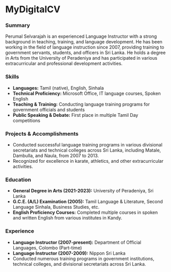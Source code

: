 # MyDigitalCV

### Summary
Perumal Selvarajah is an experienced Language Instructor with a strong background in teaching, training, and language development. He has been working in the field of language instruction since 2007, providing training to government servants, students, and officers in Sri Lanka. He holds a degree in Arts from the University of Peradeniya and has participated in various extracurricular and professional development activities.

### Skills
- **Languages:** Tamil (native), English, Sinhala
- **Technical Proficiency:** Microsoft Office, IT language courses, Spoken English
- **Teaching & Training:** Conducting language training programs for government officials and students
- **Public Speaking & Debate:** First place in multiple Tamil Day competitions

### Projects & Accomplishments
- Conducted successful language training programs in various divisional secretariats and technical colleges across Sri Lanka, including Matale, Dambulla, and Naula, from 2007 to 2013.
- Recognized for excellence in karate, athletics, and other extracurricular activities.

### Education
- **General Degree in Arts (2021-2023):** University of Peradeniya, Sri Lanka
- **G.C.E. (A/L) Examination (2005):** Tamil Language & Literature, Second Language Sinhala, Business Studies, etc.
- **English Proficiency Courses:** Completed multiple courses in spoken and written English from various institutes in Kandy.

### Experience
- **Language Instructor (2007-present):** Department of Official Languages, Colombo (Part-time)
- **Language Instructor (2007-2009):** Nippon Sri Lanka
- Conducted numerous training programs in government institutions, technical colleges, and divisional secretariats across Sri Lanka.

